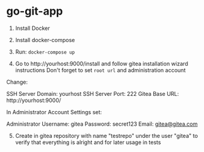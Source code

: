 # go-git-app

1. Install Docker
2. Install docker-compose
3. Run: `docker-compose up`

4. Go to http://yourhost:9000/install and follow gitea installation wizard instructions
Don't forget to set `root url` and administration account

Change:

SSH Server Domain: yourhost
SSH Server Port: 222
Gitea Base URL: http://yourhost:9000/


In Administrator Account Settings set:

Administrator Username: gitea
Password: secret123
Email: gitea@gitea.com

5. Create in gitea repository with name "testrepo" under the user "gitea" to verify 
that everything is alright and for later usage in tests
